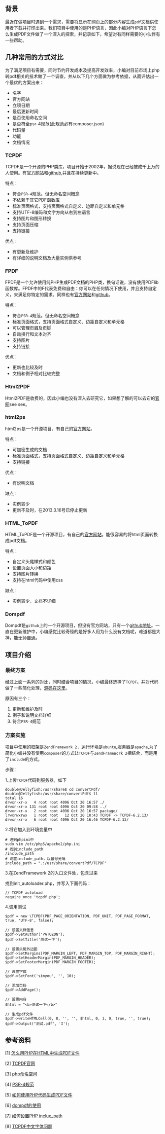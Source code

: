## 背景

最近在做项目时遇到一个需求，需要将显示在网页上的部分内容生成`pdf`文档供使用者下载并打印出来。我们项目中使用的是PHP语言，因此小编对PHP语言下怎么生成PDF文件做了一个深入的探索，并记录如下，希望对有同样需要的小伙伴有一些帮助。

## 几种常用的方式对比

为了满足项目有需要，同时节约开发成本及提高开发效率，小编对目前市场上php转pdf相关的技术做了一个调查，并从以下几个方面做为参考依据，从而评估出一个最优的方案出来：

* 名字
* 官方网站
* 立项日期
* 最后更新时间
* 是否使用命名空间
* 是否符全psr-4规范(此规范必有composer.json)
* 代码量
* 功能
* 文档情况

### TCPDF

TCPDF是一个开源的PHP类库，项目开始于2002年，据说现在已经被成千上万的人使用。有[官方网站](https://tcpdf.org)和[github](https://github.com/tecnickcom/tc-lib-pdf),并且在持续更新中。

特点：

* 符合`PSR-4`规范，但无命名空间概念
* 不依赖于其它PDF函数库
* 标准页面格式，支持页面格式自定义、边距自定义和单元格
* 支持UTF-8编码和文字方向从右到左语言
* 支持图片和图形转换
* 支持页面压缩
* 支持链接

优点：

* 有更新及维护
* 有详细的说明文档及大量实例供参考

### FPDF

FPDF是一个允许使用纯PHP生成PDF文档的PHP类，换句话说，没有使用PDFlib函数库。FPDF中的F代表免费和自由：你可以在任何情况下使用，并且支持自定义，来满足你特定的需求。同样也有[官方网站](http://www.fpdf.org)和[github](https://github.com/Setasign/FPDF)。

特点：

* 符合`PSR-4`规范，但无命名空间概念
* 标准页面格式，支持页面格式自定义、边距自定义和单元格
* 可以管理页眉及页脚
* 自动换行和文本对齐
* 支持图片
* 支持链接

优点：

* 更新也比较及时
* 文档和例子相对比较完整

### Html2PDF

Html2PDF是收费的，因此小编也没有深入去研究它，如果想了解的可以去它的[官网](http://www.html2pdf.solutions/)see see。

### html2ps

html2ps是一个开源项目，有自己的[官方网站](http://www.rustyparts.com/pdf.php)。

特点：

* 可加密生成的文档
* 标准页面格式，支持页面格式自定义、边距自定义和单元格
* 支持链接

优点：

* 有说明文档

缺点：

* 实例较少
* 更新不及时，在2013.3.16号已停止更新

### HTML_ToPDF

HTML_ToPDF是一个开源项目，有自己的[官方网站](http://www.rustyparts.com/pdf.php)。能很容易的将html页面转换成pdf文档。

特点：

* 自定义头尾样式和颜色
* 设置页面大小和边距
* 支持图片转换
* 支持在html代码中使用css

缺点：

* 实例较少，文档不详细

### Dompdf

Dompdf是`github`上的一个开源项目，但没有官方网站，只有一个[github地址](https://github.com/dompdf/dompdf)。一直在更新维护中，小编感觉比较奇怪的是好多人用为什么没有文档呢，难道都是大神，能无师自通。

## 项目介绍

### 最终方案

经过上面一系列的对比，同时结合项目的情况，小编最终选择了`TCPDF`。并对代码做了一些简化处理，[源码在这里](https://coding.net/u/mesfreeman/p/TCPDF/git)。

原因有三个：

1. 更新和维护及时
2. 例子和说明文档详细
3. 符合`PSR-4`规范

### 方案实施

项目中使用的框架是`ZendFramework 2`，运行环境是`ubuntu`,服务器是`apache`,为了简化小编并没有使用`composer`的方式让`TCPDF`与`ZendFrameWork 2`相结合，而是用了`include`的方式。

步骤：

1.上传`TCPDF`代码到服务器，如下

    double@Jellyfish:/usr/share$ cd convertPdf/
    double@Jellyfish:/usr/share/convertPdf$ ll
    total 16
    drwxr-xr-x   4 root root 4096 Oct 20 16:57 ./
    drwxr-xr-x 131 root root 4096 Oct 20 09:58 ../
    drwxr-xr-x   2 root root 4096 Oct 20 16:57 package/
    lrwxrwxrwx   1 root root   12 Oct 20 10:43 TCPDF -> TCPDF-6.2.13/
    drwxr-xr-x   6 root root 4096 Oct 20 16:46 TCPDF-6.2.13/

2.将它加入到环境变量中

    # 进到phpini中
    sudo vim /etc/php5/apache2/php.ini
    # 找到include_path
    /include_path
    # 设置include_path，以冒号分隔
    include_path = ".:/usr/share/convertPdf/TCPDF"

3.在ZendFramework 2的入口文件处，包含过来

找到init_autoloader.php，并写入下面代码：

    // TCPDF autoload
    require_once 'tcpdf.php';

4.调用测试

    $pdf = new \TCPDF(PDF_PAGE_ORIENTATION, PDF_UNIT, PDF_PAGE_FORMAT, true, 'UTF-8', false);

    // 设置文档信息
    $pdf->SetAuthor('PATOZON');
    $pdf->SetTitle('测试一下');

    // 设置头尾外边距
    $pdf->SetMargins(PDF_MARGIN_LEFT, PDF_MARGIN_TOP, PDF_MARGIN_RIGHT);
    $pdf->SetHeaderMargin(PDF_MARGIN_HEADER);
    $pdf->SetFooterMargin(PDF_MARGIN_FOOTER);

    // 设置字体
    $pdf->SetFont('simyou', '', 10);

    // 添加页码
    $pdf->AddPage();

    // 设置内容
    $html = "<b>测试一下</b>"

    // 生成pdf文件
    $pdf->writeHTMLCell(0, 0, '', '', $html, 0, 1, 0, true, '', true);
    $pdf->Output("测试.pdf", 'I');


## 参考资料

[1] [怎么用PHP在HTML中生成PDF文件](https://segmentfault.com/a/1190000002452512)

[2] [TCPDF官网](https://tcpdf.org)

[3] [php命名空间](http://php.net/manual/zh/language.namespaces.php)

[4] [PSR-4规范](https://segmentfault.com/a/1190000000380008)

[5] [如何使用PHP代码生成PDF文件](http://www.jiandanjimei.com/jiandanjimei.com.php?id=37512955AE979)

[6] [dompdf的使用](http://blog.csdn.net/wide288/article/details/41982423)

[7] [如何设置PHP inclue_path](http://www.cyberciti.biz/faq/how-do-i-set-php-include-path-in-php-ini-file/)

[8] [TCPDF中文字体问题](http://blog.csdn.net/penglonghu/article/details/7799615) 